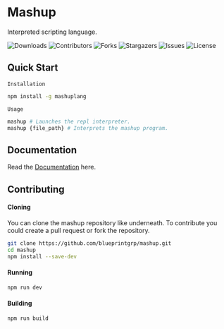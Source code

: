 
# Mashup

Interpreted scripting language.

![Downloads](https://img.shields.io/github/downloads/blueprintgrp/mashup/total) ![Contributors](https://img.shields.io/github/contributors/blueprintgrp/mashup?color=dark-green) ![Forks](https://img.shields.io/github/forks/blueprintgrp/mashup?style=social) ![Stargazers](https://img.shields.io/github/stars/blueprintgrp/mashup?style=social) ![Issues](https://img.shields.io/github/issues/blueprintgrp/mashup) ![License](https://img.shields.io/github/license/blueprintgrp/mashup) 

## Quick Start

`Installation`
```bash
npm install -g mashuplang
```

`Usage`
```bash
mashup # Launches the repl interpreter.
mashup {file_path} # Interprets the mashup program.
```

## Documentation

Read the [Documentation](https://github.com/blueprintgrp/mashup/wiki) here.

## Contributing

#### Cloning

You can clone the mashup repository like underneath. To contribute you could create a pull request or fork the repository.

```bash
git clone https://github.com/blueprintgrp/mashup.git 
cd mashup
npm install --save-dev
```

#### Running

```bash
npm run dev
```

#### Building

```bash
npm run build
```

